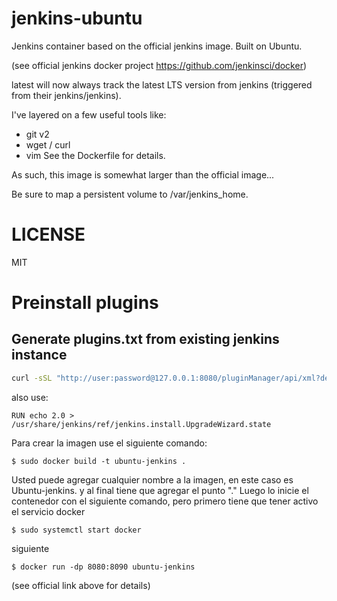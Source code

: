 # jenkins-ubuntu

Jenkins container based on the official jenkins image.  Built on Ubuntu.

(see official jenkins docker project https://github.com/jenkinsci/docker)

latest will now always track the latest LTS version from jenkins
(triggered from their jenkins/jenkins).

I've layered on a few useful tools like:
* git v2
* wget / curl
* vim
See the Dockerfile for details.

As such, this image is somewhat larger than the official image...

Be sure to map a persistent volume to /var/jenkins_home.

# LICENSE
MIT

# Preinstall plugins

## Generate plugins.txt from existing jenkins instance

```bash
curl -sSL "http://user:password@127.0.0.1:8080/pluginManager/api/xml?depth=1&xpath=/*/*/shortName|/*/*/version&wrapper=plugins" | perl -pe 's/.*?<shortName>([\w-]+).*?<version>([^<]+)()(<\/\w+>)+/\1 \2\n/g'|sed 's/ /:/'
```

also use:

```
RUN echo 2.0 > /usr/share/jenkins/ref/jenkins.install.UpgradeWizard.state
```

Para crear la imagen use el siguiente comando:
```
$ sudo docker build -t ubuntu-jenkins .
```
Usted puede agregar cualquier nombre a la imagen, en este caso es Ubuntu-jenkins. y al final tiene que agregar el punto "."
Luego lo inicie el contenedor con el siguiente comando, pero primero tiene que tener activo el servicio docker
```
$ sudo systemctl start docker
```
siguiente
```
$ docker run -dp 8080:8090 ubuntu-jenkins
```

(see official link above for details)
